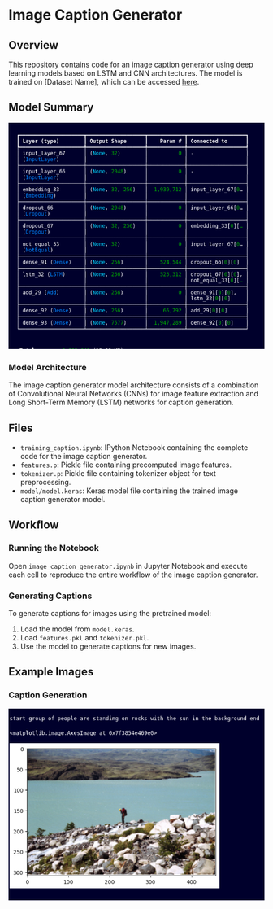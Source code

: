# Image Caption Generator

## Overview

This repository contains code for an image caption generator using deep learning models based on LSTM and CNN architectures. The model is trained on [Dataset Name], which can be accessed [here](https://github.com/jbrownlee/Datasets/releases/download/Flickr8k/Flickr8k_Dataset.zip).

## Model Summary

![Model Summary](images/model.png)

### Model Architecture

The image caption generator model architecture consists of a combination of Convolutional Neural Networks (CNNs) for image feature extraction and Long Short-Term Memory (LSTM) networks for caption generation.

## Files

- `training_caption.ipynb`: IPython Notebook containing the complete code for the image caption generator.
- `features.p`: Pickle file containing precomputed image features.
- `tokenizer.p`: Pickle file containing tokenizer object for text preprocessing.
- `model/model.keras`: Keras model file containing the trained image caption generator model.

## Workflow

### Running the Notebook

Open `image_caption_generator.ipynb` in Jupyter Notebook and execute each cell to reproduce the entire workflow of the image caption generator.

### Generating Captions

To generate captions for images using the pretrained model:

1. Load the model from `model.keras`.
2. Load `features.pkl` and `tokenizer.pkl`.
3. Use the model to generate captions for new images.

## Example Images



### Caption Generation

![Caption Generation](images/test_sample1.png)



